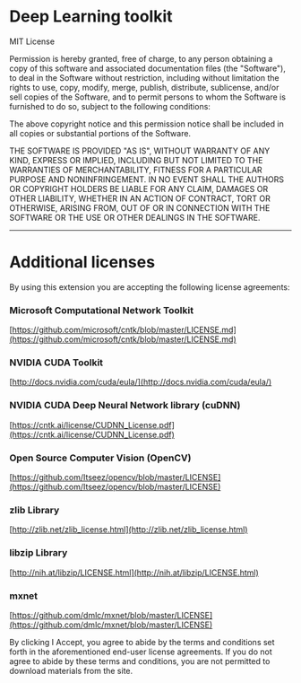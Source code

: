 # Deep Learning toolkit

MIT License

Permission is hereby granted, free of charge, to any person obtaining a copy
of this software and associated documentation files (the "Software"), to deal
in the Software without restriction, including without limitation the rights
to use, copy, modify, merge, publish, distribute, sublicense, and/or sell
copies of the Software, and to permit persons to whom the Software is
furnished to do so, subject to the following conditions:

The above copyright notice and this permission notice shall be included in all
copies or substantial portions of the Software.

THE SOFTWARE IS PROVIDED "AS IS", WITHOUT WARRANTY OF ANY KIND, EXPRESS OR
IMPLIED, INCLUDING BUT NOT LIMITED TO THE WARRANTIES OF MERCHANTABILITY,
FITNESS FOR A PARTICULAR PURPOSE AND NONINFRINGEMENT. IN NO EVENT SHALL THE
AUTHORS OR COPYRIGHT HOLDERS BE LIABLE FOR ANY CLAIM, DAMAGES OR OTHER
LIABILITY, WHETHER IN AN ACTION OF CONTRACT, TORT OR OTHERWISE, ARISING FROM,
OUT OF OR IN CONNECTION WITH THE SOFTWARE OR THE USE OR OTHER DEALINGS IN THE
SOFTWARE.

---

# Additional licenses

By using this extension you are accepting the following license agreements:

### Microsoft Computational Network Toolkit
[https://github.com/microsoft/cntk/blob/master/LICENSE.md](https://github.com/microsoft/cntk/blob/master/LICENSE.md)

### NVIDIA CUDA Toolkit
[http://docs.nvidia.com/cuda/eula/](http://docs.nvidia.com/cuda/eula/)


### NVIDIA CUDA Deep Neural Network library (cuDNN)
[https://cntk.ai/license/CUDNN_License.pdf](https://cntk.ai/license/CUDNN_License.pdf)

### Open Source Computer Vision (OpenCV)
[https://github.com/Itseez/opencv/blob/master/LICENSE](https://github.com/Itseez/opencv/blob/master/LICENSE)

### zlib Library
[http://zlib.net/zlib_license.html](http://zlib.net/zlib_license.html)

### libzip Library
[http://nih.at/libzip/LICENSE.html](http://nih.at/libzip/LICENSE.html)

### mxnet
[https://github.com/dmlc/mxnet/blob/master/LICENSE](https://github.com/dmlc/mxnet/blob/master/LICENSE)

By clicking I Accept, you agree to abide by the terms and conditions set forth in the aforementioned end-user license agreements. If you do not agree to abide by these terms and conditions, you are not permitted to download materials from the site.
